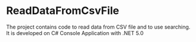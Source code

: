 # ReadDataFromCsvFile
The project contains code to read data from CSV file and to use searching. It is developed on C# Console Application with .NET 5.0

